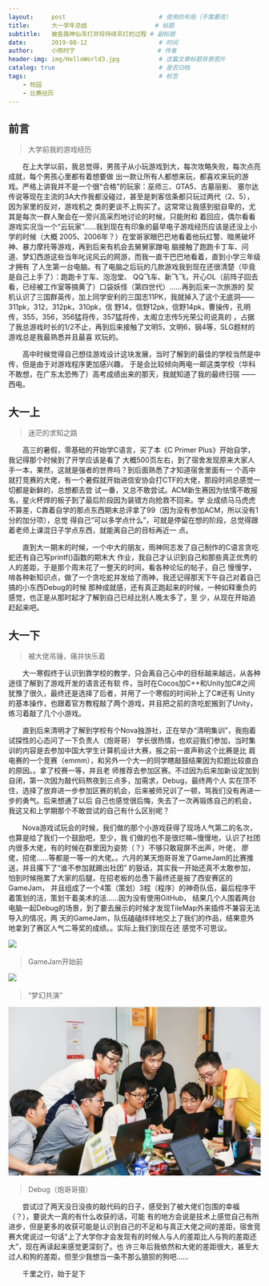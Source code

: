 ```yaml
---
layout:     post                          # 使用的布局（不需要改）
title:      大一学年总结                   # 标题 
subtitle:   被各路神仙吊打并将持续吊打的过程 # 副标题
date:       2019-08-12                    # 时间
author:     小雨时宁                       # 作者
header-img: img/HelloWorld3.jpg           # 这篇文章标题背景图片
catalog: true                             # 是否归档
tags:                                     # 标签
    - 校园
    - 比赛经历
---
```


## 前言
>大学前我的游戏经历

&emsp;&emsp;在上大学以前，我总觉得，男孩子从小玩游戏到大，每次攻略失败，每次点亮成就，每个男孩心里都有着想要做
出一款让所有人都想来玩，都喜欢来玩的游戏。严格上讲我并不是一个很“合格”的玩家：巫师三、GTA5、古墓丽影、
塞尔达传说等现在主流的3A大作我都没碰过，甚至是刺客信条都只玩过两代（2、5），因为家里的反对，游戏机之
类的更谈不上购买了。这常常让我感到挺自卑的，尤其是每次一群人聚会在一旁兴高采烈地讨论的时候，只能附和
着回应，偶尔看看游戏实况当一个“云玩家”……我到现在有印象的最早电子游戏经历应该是还没上小学的时候（大概
2005、2006年？）在堂哥家眼巴巴地看着他玩红警、暗黑破坏神、暴力摩托等游戏，再到后来有机会去舅舅家蹭电
脑接触了跑跑卡丁车、问道、梦幻西游这些当年叱诧风云的网游，而我一直干巴巴地看着，直到小学三年级才拥有
了人生第一台电脑。有了电脑之后玩的几款游戏我到现在还很清楚（毕竟是自己上手了）：跑跑卡丁车、泡泡堂、
QQ飞车、新飞飞，开心OL（前阵子回去看，已经被工作室等搞黄了）口袋妖怪（第四世代）……再到后来一次旅游的
契机认识了三国群英传，加上同学安利的三国志11PK，我就掉入了这个无底洞——311pk，312，312pk，310pk，信
野14，信野12pk，信野14pk，曹操传，孔明传，355，356，356猛将传，357猛将传，太阁立志传5光荣公司说真的
，占据了我总游戏时长的1/2不止，再到后来接触了文明5，文明6，钢4等，SLG题材的游戏总是我最熟悉并且最喜
欢玩的。  
      
&emsp;&emsp;高中时候觉得自己想往游戏设计这块发展，当时了解到的最佳的学校当然是中传，但是由于对游戏程序更加感兴趣，
于是会比较倾向两电一邮这类学校（华科不敢想，在广东太恐怖了）高考成绩出来的那天，我就知道了我的最终归宿
——西电。
    
## 大一上
>迷茫的求知之路

&emsp;&emsp;高三的暑假，零基础的开始学C语言，买了本《C Primer Plus》开始自学，我记得那个时候到了开学应该是看了
大概500页左右，到了宿舍发现原来大家人手一本，果然，这就是强者的世界吗？到后面熟悉了才知道宿舍里面有一
个高中就打竞赛的大佬，有一个暑假就开始进信安协会打CTF的大佬，那段时间总感觉一切都是新鲜的，总想都去尝
试一番，又总不敢尝试。ACM新生赛因为怯懦不敢报名，星火杯焊的板子到了最后阶段因为装错方向抢救不回来。学
业成绩马马虎虎不算差，C靠着自学的那点东西期末总评拿了99（因为没有参加ACM，所以没有1分的加分项），总觉
得自己“可以多学点什么”，可就是停留在想的阶段，总觉得跟着老师上课混日子学点东西，就能离自己的目标再近一
点。
        
&emsp;&emsp;直到大一期末的时候，一个中大的朋友，雨神同志发了自己制作的C语言贪吃蛇还有自己写printf()函数的期末大
作业，我自己才认识到自己和那些真正优秀的人的差距，于是那个周末花了一整天的时间，看各种论坛的帖子，自己
慢慢学，啃各种新知识点，做了一个贪吃蛇并发给了雨神，我还记得那天下午自己对着自己搞的小东西Debug的时候
那种成就感，还有真正跑起来的时候，一种如释重负的感觉，也正是从那时起才了解到自己已经比别人晚太多了，至
少，从现在开始追赶起来吧。
   
## 大一下
>被大佬吊锤，痛并快乐着

&emsp;&emsp;大一寒假终于认识到靠学校的教学，只会离自己心中的目标越来越远，从各种途径了解到了游戏开发的语言还有软
件，当时在Cocos加C++和Unity加C#之间犹豫了很久，最终还是选择了后者，并用了一个寒假的时间补上了C#还有
Unity的基本操作，也跟着官方教程敲了两个游戏，并且把之前的贪吃蛇搬到了Unity，练习着敲了几个小游戏。
      
&emsp;&emsp;直到后来清明才了解到学校有个Nova独游社，正在举办“清明集训”，我抱着试探性的心态问了一下负责人（炮哥哥）
学长很热情，也欢迎我们参加，当时集训的内容是去参加中国大学生计算机设计大赛，报之前一直声称这个比赛是比
肩电赛的一个竞赛（emmm），和另外一个大一的同学瞎敲鼓结果因为扣题比较直白的原因。。拿了校赛一等，并且老
师推荐去参加区赛。不过因为后来加新设定加到自闭，第一次因为敲代码熬夜到三点多，加需求，Debug，最终两个人
实在顶不住，选择了放弃进一步参加区赛的机会，后来被师兄训了一顿，骂我们没有再进一步的勇气。后来想通了以后
自己也感觉很后悔，失去了一次再锻炼自己的机会，我这又和上学期那个不敢尝试的自己有什么区别呢？
    
&emsp;&emsp;Nova游戏试玩会的时候，我们做的那个小游戏获得了现场人气第二的名次，也算是给了我们一个鼓励吧，至少，我
们做的也不是很烂嘛~慢慢地，认识了社团内很多大佬，有的时候在群里因为姿势（？）不够只敢窥屏不出声，叶佬，
廖佬，招佬……等都是一等一的大佬。。六月的某天炮哥哥发了GameJam的比赛推送，并且撂下了“谁不参加就踢出社团”
的狠话，其实我一开始还真不太敢参加，怕到时候拖累了大家的后腿，在招老板的怂恿下最终还是报了西安赛区的GameJam，
并且组成了一个4策（策划）3程（程序）的神奇队伍，最后程序干着策划的活，策划干着美术的活……因为没有使用GitHub，
结果几个人围着两台电脑一起Debug的场景，到了要去展示的时候才发现TileMap外来插件不兼容无法导入的情况，两
天的GameJam，队伍磕磕绊绊地交上了我们的作品，结果意外地拿到了赛区人气二等奖的成绩。。实际上我们到现在还
感觉不可思议。
  
![](/img/GameJam.jpg)
>GameJam开始前

![](/img/4and3.jpg)
>“梦幻共演”

![](/img/Team2.jpg)
>Debug（炮哥哥摄）
      
&emsp;&emsp;尝试过了两天没日没夜的敲代码的日子，感受到了被大佬们包围的幸福（？），要说大一真的有什么收获的话，可能
有的地方会说是技术上感觉自己有所进步，但是更多的收获可能是认识到自己的不足和与真正大佬之间的差距，宿舍竞
赛大佬说过一句话“上了大学你才会发现有的时候人与人的差距比人与狗的差距还大”，现在再读起来感觉更深刻了。也
许三年后我依然和大佬的差距很大，甚至大过人和狗的差距，但至少我想当一条不那么狼狈的狗吧……
      
&emsp;&emsp;千里之行，始于足下
    
